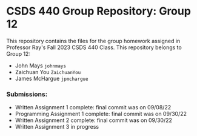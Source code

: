 # CSDS 440 Group Repository: Group 12

This repository contains the files for the group homework assigned in Professor Ray's Fall 2023 CSDS 440 Class. This repository belongs to Group 12:

- John Mays `johnmays`
- Zaichuan You `ZaichuanYou`
- James McHargue `jpmchargue`

### Submissions:

- Written Assignment 1 complete: final commit was on 09/08/22
- Programming Assignment 1 complete: final commit was on 09/30/22
- Written Assignment 2 complete: final commit was on 09/30/22
- Written Assignment 3 in progress
